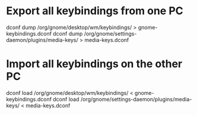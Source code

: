 # Export all keybindings from one PC
dconf dump /org/gnome/desktop/wm/keybindings/ > gnome-keybindings.dconf
dconf dump /org/gnome/settings-daemon/plugins/media-keys/ > media-keys.dconf

# Import all keybindings on the other PC
dconf load /org/gnome/desktop/wm/keybindings/ < gnome-keybindings.dconf
dconf load /org/gnome/settings-daemon/plugins/media-keys/ < media-keys.dconf

